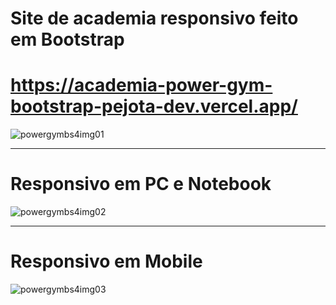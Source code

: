 # Site de academia responsivo feito em Bootstrap 

# https://academia-power-gym-bootstrap-pejota-dev.vercel.app/
 
![powergymbs4img01](https://user-images.githubusercontent.com/78752003/188279765-4a85ac73-697a-4e96-9b16-68804a62cd17.jpg)



_______________________________


# Responsivo em PC e Notebook

![powergymbs4img02](https://user-images.githubusercontent.com/78752003/188279767-ae82e5ff-f857-46a7-af59-90efe62c58b9.jpg)



________________________


# Responsivo em Mobile

![powergymbs4img03](https://user-images.githubusercontent.com/78752003/188279768-2722a78b-4a80-4b45-92d6-97b2e4a86160.jpg)
